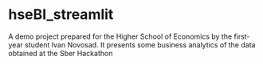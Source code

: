 # hseBI_streamlit
A demo project prepared for the Higher School of Economics by the first-year student Ivan Novosad. It presents some business analytics of the data obtained at the Sber Hackathon
